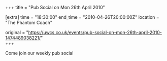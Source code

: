 +++
title = "Pub Social on Mon 26th April 2010"

[extra]
time = "18:30:00"
end_time = "2010-04-26T20:00:00Z"
location = "The Phantom Coach"

original = "https://uwcs.co.uk/events/pub-social-on-mon-26th-april-2010-1474489038221/"    
+++

Come join our weekly pub social

